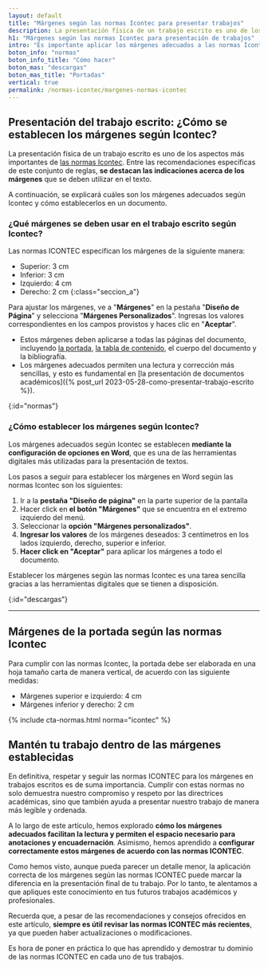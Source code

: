 ```yaml
---
layout: default
title: "Márgenes según las normas Icontec para presentar trabajos"
description: La presentación física de un trabajo escrito es uno de los aspectos más importantes de las normas Icontec yse destacan las indicaciones acerca de los márgenes
h1: "Márgenes según las normas Icontec para presentación de trabajos"
intro: "Es importante aplicar los márgenes adecuados a las normas Icontec para lograr una presentación uniforme y profesional, y para facilitar la lectura y corrección del texto."
boton_info: "normas"
boton_info_title: "Cómo hacer"
boton_mas: "descargas"
boton_mas_title: "Portadas"
vertical: true
permalink: /normas-icontec/margenes-normas-icontec
---
```

## Presentación del trabajo escrito: ¿Cómo se establecen los márgenes según Icontec?

La presentación física de un trabajo escrito es uno de los aspectos más importantes de [las normas Icontec]({{'normas-icontec'|relative_url}} "Normas Icontec"). Entre las recomendaciones específicas de este conjunto de reglas, **se destacan las indicaciones acerca de los márgenes** que se deben utilizar en el texto.

A continuación, se explicará cuáles son los márgenes adecuados según Icontec y cómo establecerlos en un documento.

### ¿Qué márgenes se deben usar en el trabajo escrito según Icontec?

Las normas ICONTEC especifican los márgenes de la siguiente manera:

- Superior: 3 cm
- Inferior: 3 cm
- Izquierdo: 4 cm
- Derecho: 2 cm
{:class="seccion_a"}

Para ajustar los márgenes, ve a "**Márgenes**" en la pestaña "**Diseño de Página**" y selecciona "**Márgenes Personalizados**". Ingresas los valores correspondientes en los campos provistos y haces clic en "**Aceptar**".

- Estos márgenes deben aplicarse a todas las páginas del documento, incluyendo [la portada]({{'normas-icontec/portada-contraportada-normas-icontec'|relative_url}} "Portada y Contraportada Normas Icontec"), [la tabla de contenido]({{'normas-icontec/tabla-contenido-normas-icontec'|relative_url}} "Tabla de contenido Normas Icontec"), el cuerpo del documento y la bibliografía.
- Los márgenes adecuados permiten una lectura y corrección más sencillas, y esto es fundamental en [la presentación de documentos académicos]({% post_url 2023-05-28-como-presentar-trabajo-escrito %}).
<!-- Anclaje para que la barra fijada no cubra el siguiente subtítulo -->
{:id="normas"}

### ¿Cómo establecer los márgenes según Icontec?

Los márgenes adecuados según Icontec se establecen **mediante la configuración de opciones en Word**, que es una de las herramientas digitales más utilizadas para la presentación de textos.

Los pasos a seguir para establecer los márgenes en Word según las normas Icontec son los siguientes:

1. Ir a la **pestaña "Diseño de página"** en la parte superior de la pantalla
2. Hacer click en **el botón "Márgenes"** que se encuentra en el extremo izquierdo del menú.
3. Seleccionar la **opción "Márgenes personalizados"**.
4. **Ingresar los valores** de los márgenes deseados: 3 centímetros en los lados izquierdo, derecho, superior e inferior.
5. **Hacer click en "Aceptar"** para aplicar los márgenes a todo el documento.

Establecer los márgenes según las normas Icontec es una tarea sencilla gracias a las herramientas digitales que se tienen a disposición.
<!-- Anclaje para que la barra fijada no cubra el siguiente subtítulo -->
{:id="descargas"}

----

## Márgenes de la portada según las normas Icontec

Para cumplir con las normas Icontec, la portada debe ser elaborada en una hoja tamaño carta de manera vertical, de acuerdo con las siguiente medidas:

- Márgenes superior e izquierdo: 4 cm
- Márgenes inferior y derecho: 2 cm

{% include cta-normas.html norma="icontec" %}

## Mantén tu trabajo dentro de las márgenes establecidas

En definitiva, respetar y seguir las normas ICONTEC para los márgenes en trabajos escritos es de suma importancia. Cumplir con estas normas no solo demuestra nuestro compromiso y respeto por las directrices académicas, sino que también ayuda a presentar nuestro trabajo de manera más legible y ordenada.

A lo largo de este artículo, hemos explorado **cómo los márgenes adecuados facilitan la lectura y permiten el espacio necesario para anotaciones y encuadernación**. Asimismo, hemos aprendido a **configurar correctamente estos márgenes de acuerdo con las normas ICONTEC**.

Como hemos visto, aunque pueda parecer un detalle menor, la aplicación correcta de los márgenes según las normas ICONTEC puede marcar la diferencia en la presentación final de tu trabajo. Por lo tanto, te alentamos a que apliques este conocimiento en tus futuros trabajos académicos y profesionales.

Recuerda que, a pesar de las recomendaciones y consejos ofrecidos en este artículo, **siempre es útil revisar las normas ICONTEC más recientes**, ya que pueden haber actualizaciones o modificaciones.

Es hora de poner en práctica lo que has aprendido y demostrar tu dominio de las normas ICONTEC en cada uno de tus trabajos.
